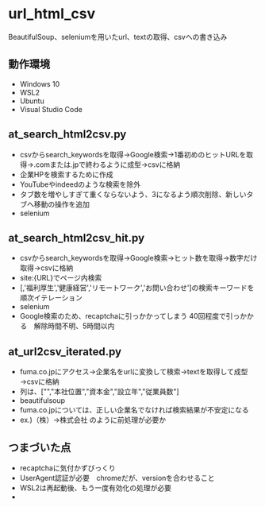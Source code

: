 # url_html_csv
BeautifulSoup、seleniumを用いたurl、textの取得、csvへの書き込み

## 動作環境
- Windows 10
- WSL2
- Ubuntu
- Visual Studio Code

## at_search_html2csv.py
- csvからsearch_keywordsを取得→Google検索→1番初めのヒットURLを取得→.comまたは.jpで終わるように成型→csvに格納
- 企業HPを検索するために作成
- YouTubeやindeedのような検索を除外
- タブ数を増やしすぎて重くならないよう、3になるよう順次削除、新しいタブへ移動の操作を追加
- selenium

## at_search_html2csv_hit.py
- csvからsearch_keywordsを取得→Google検索→ヒット数を取得→数字だけ取得→csvに格納
- site:{URL}でページ内検索
- [,'福利厚生','健康経営','リモートワーク','お問い合わせ']の検索キーワードを順次イテレーション
- selenium
- Google検索のため、recaptchaに引っかかってしまう 40回程度で引っかかる　解除時間不明、5時間以内

## at_url2csv_iterated.py
- fuma.co.jpにアクセス→企業名をurlに変換して検索→textを取得して成型→csvに格納
- 列は、["","本社位置","資本金","設立年","従業員数"]
- beautifulsoup
- fuma.co.jpについては、正しい企業名でなければ検索結果が不安定になる　
- ex.)（株）→株式会社 のように前処理が必要か

## つまづいた点
- recaptchaに気付かずびっくり
- UserAgent認証が必要　chromeだが、versionを合わせること
- WSL2は再起動後、もう一度有効化の処理が必要
- 
